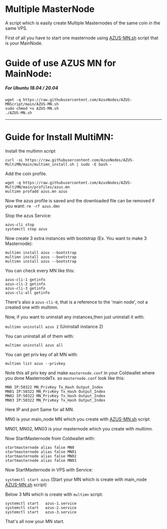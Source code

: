 # Multiple MasterNode

A script which is easily create Multiple Masternodes of the same coin in the same VPS.

First of all you have to start one masternode using <a href="https://github.com/AzusNodes/AZUS-MNScript/blob/main/AZUS-MN.sh">AZUS-MN.sh</a> script that is your MainNode.

# Guide of use AZUS MN for MainNode:

##### For Ubuntu 18.04 / 20.04
```
wget -q https://raw.githubusercontent.com/AzusNodes/AZUS-MNScript/main/AZUS-MN.sh
sudo chmod +x AZUS-MN.sh
./AZUS-MN.sh
```


***

# Guide for Install MultiMN:

Install the multimn script 

`curl -sL https://raw.githubusercontent.com/AzusNodes/AZUS-MultiMN/main/multimn_install.sh | sudo -E bash -`

Add the coin profile.
```
wget -q https://raw.githubusercontent.com/AzusNodes/AZUS-MultiMN/main/profiles/azus.mn
multimn profadd azus.mn azus
```
Now the azus profile is saved and the downloaded file can be removed if you want: `rm -rf azus.dmn`

Stop the azus Service:
```
azus-cli stop
systemctl stop azus
```
Now create 3 extra instances with bootstrap (Ex. You want to make 3 Masternode):
```
multimn install azus --bootstrap
multimn install azus --bootstrap
multimn install azus --bootstrap
```
You can check every MN like this:
```
azus-cli-1 getinfo
azus-cli-2 getinfo
azus-cli-3 getinfo
azus-cli-all getinfo
```
There's also a `azus-cli-0`, that is a reference to the 'main node', not a created one with multimn.

Now, if you want to uninstall any instances,then just uninstall it with:

`multimn uninstall azus 2` (Uninstall instance 2)

You can uninstall all of them with:

`multimn uninstall azus all`


You can get priv key of all MN with:

`multimn list azus --privkey`


Note this all priv key and make `masternode.conf` in your Coldwallet where you done MasternodeTx.
so `masternode.conf` look like this:
```
MN0 IP:50322 MN_PrivKey Tx_Hash Output_Index
MN01 IP:50322 MN_PrivKey Tx_Hash Output_Index
MN02 IP:50322 MN_PrivKey Tx_Hash Output_Index
MN03 IP:50322 MN_PrivKey Tx_Hash Output_Index
```

Here IP and port Same for all MN.

MN0 is your main_node MN which you create with <a href="https://github.com/AzusNodes/AZUS-MNScript/blob/main/AZUS-MN.sh">AZUS-MN.sh</a> script.

MN01, MN02, MN03 is your masternode which you create with multimn.


Now StartMasternode from Coldwallet with:
```
startmasternode alias false MN0
startmasternode alias false MN01
startmasternode alias false MN02
startmasternode alias false MN03
```

Now StartMasternode in VPS with Service:

`systemctl start azus` (Start your MN which is create with main_node <a href="https://github.com/AzusNodes/AZUS-MNScript/blob/main/AZUS-MN.sh">AZUS-MN.sh</a> script)

Below 3 MN which is create with `multimn` script.
```
systemctl start   azus-1.service
systemctl start   azus-2.service
systemctl start   azus-3.service
```

That's all now your MN start.

